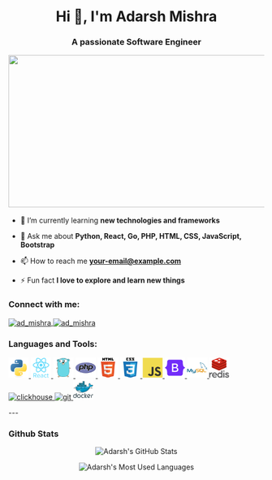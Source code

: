 <h1 align="center">Hi 👋, I'm Adarsh Mishra</h1>
<h3 align="center">A passionate Software Engineer</h3>

<p align="center">
  <img src="https://media.giphy.com/media/du3J3cXyzhj75IOgvA/giphy.gif" width="600" height="300"/>
</p>

- 🌱 I’m currently learning **new technologies and frameworks**

- 💬 Ask me about **Python, React, Go, PHP, HTML, CSS, JavaScript, Bootstrap**

- 📫 How to reach me **your-email@example.com**

- ⚡ Fun fact **I love to explore and learn new things**

<h3 align="left">Connect with me:</h3>
<p align="left">
  <a href="https://www.linkedin.com/in/your-linkedin" target="blank">
    <img align="center" src="https://cdn.jsdelivr.net/npm/simple-icons@3.0.1/icons/linkedin.svg" alt="ad_mishra" height="30" width="40" />
  </a>
  <a href="https://twitter.com/your-twitter" target="blank">
    <img align="center" src="https://cdn.jsdelivr.net/npm/simple-icons@3.0.1/icons/twitter.svg" alt="ad_mishra" height="30" width="40" />
  </a>
</p>

<h3 align="left">Languages and Tools:</h3>
<p align="left"> 
  <a href="https://www.python.org" target="_blank"> 
    <img src="https://raw.githubusercontent.com/devicons/devicon/master/icons/python/python-original.svg" alt="python" width="40" height="40"/> 
  </a> 
  <a href="https://reactjs.org/" target="_blank"> 
    <img src="https://raw.githubusercontent.com/devicons/devicon/master/icons/react/react-original-wordmark.svg" alt="react" width="40" height="40"/> 
  </a> 
  <a href="https://golang.org" target="_blank"> 
    <img src="https://raw.githubusercontent.com/devicons/devicon/master/icons/go/go-original.svg" alt="go" width="40" height="40"/> 
  </a> 
  <a href="https://www.php.net" target="_blank"> 
    <img src="https://raw.githubusercontent.com/devicons/devicon/master/icons/php/php-original.svg" alt="php" width="40" height="40"/> 
  </a> 
  <a href="https://developer.mozilla.org/en-US/docs/Web/HTML" target="_blank"> 
    <img src="https://raw.githubusercontent.com/devicons/devicon/master/icons/html5/html5-original-wordmark.svg" alt="html5" width="40" height="40"/> 
  </a> 
  <a href="https://developer.mozilla.org/en-US/docs/Web/CSS" target="_blank"> 
    <img src="https://raw.githubusercontent.com/devicons/devicon/master/icons/css3/css3-original-wordmark.svg" alt="css3" width="40" height="40"/> 
  </a> 
  <a href="https://www.javascript.com" target="_blank"> 
    <img src="https://raw.githubusercontent.com/devicons/devicon/master/icons/javascript/javascript-original.svg" alt="javascript" width="40" height="40"/> 
  </a> 
  <a href="https://getbootstrap.com" target="_blank"> 
    <img src="https://raw.githubusercontent.com/devicons/devicon/master/icons/bootstrap/bootstrap-plain.svg" alt="bootstrap" width="40" height="40"/> 
  </a> 
  <a href="https://www.mysql.com/" target="_blank"> 
    <img src="https://raw.githubusercontent.com/devicons/devicon/master/icons/mysql/mysql-original-wordmark.svg" alt="mysql" width="40" height="40"/> 
  </a> 
  <a href="https://redis.io" target="_blank"> 
    <img src="https://raw.githubusercontent.com/devicons/devicon/master/icons/redis/redis-original-wordmark.svg" alt="redis" width="40" height="40"/> 
  </a>
  <a href="https://www.clickhouse.com/" target="_blank"> 
    <img src="https://raw.githubusercontent.com/devicons/devicon/master/icons/clickhouse/clickhouse-original-wordmark.svg" alt="clickhouse" width="40" height="40"/> 
  </a>
  <a href="https://git-scm.com/" target="_blank"> 
    <img src="https://www.vectorlogo.zone/logos/git-scm/git-scm-icon.svg" alt="git" width="40" height="40"/> 
  </a>
  <a href="https://www.docker.com/" target="_blank"> 
    <img src="https://raw.githubusercontent.com/devicons/devicon/master/icons/docker/docker-original-wordmark.svg" alt="docker" width="40" height="40"/> 
  </a> 
</p>
---

### Github Stats

<p align="center">
  <img src="https://github-readme-stats.vercel.app/api?username=your-github-username&show_icons=true&locale=en" alt="Adarsh's GitHub Stats" />
</p>

<p align="center">
  <img src="https://github-readme-stats.vercel.app/api/top-langs?username=your-github-username&show_icons=true&locale=en&layout=compact" alt="Adarsh's Most Used Languages" />
</p>
